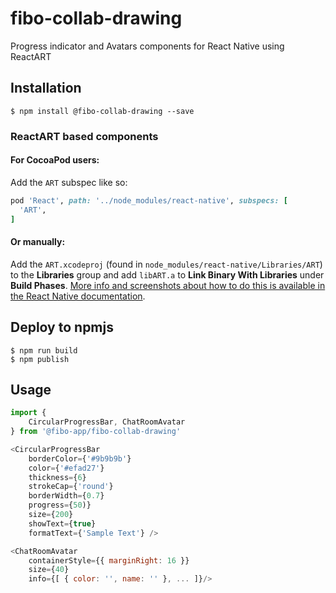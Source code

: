 # fibo-collab-drawing

Progress indicator and Avatars components for React Native using ReactART

## Installation

`$ npm install @fibo-collab-drawing --save`

### ReactART based components

#### For CocoaPod users:

Add the `ART` subspec like so:
```ruby
pod 'React', path: '../node_modules/react-native', subspecs: [
  'ART',
]
```

#### Or manually:

Add the `ART.xcodeproj` (found in `node_modules/react-native/Libraries/ART`) to the **Libraries** group and add `libART.a` to **Link Binary With Libraries** under **Build Phases**. [More info and screenshots about how to do this is available in the React Native documentation](http://facebook.github.io/react-native/docs/linking-libraries-ios.html#content).

## Deploy to npmjs

```
$ npm run build
$ npm publish
```

## Usage

```js
import {
	CircularProgressBar, ChatRoomAvatar
} from '@fibo-app/fibo-collab-drawing'

<CircularProgressBar
	borderColor={'#9b9b9b'}
	color={'#efad27'}
	thickness={6}
	strokeCap={'round'}
	borderWidth={0.7}
	progress={50)}
	size={200}
	showText={true}
	formatText={'Sample Text'} />
```

```js
<ChatRoomAvatar
	containerStyle={{ marginRight: 16 }}
	size={40}
	info={[ { color: '', name: '' }, ... ]}/>
```
